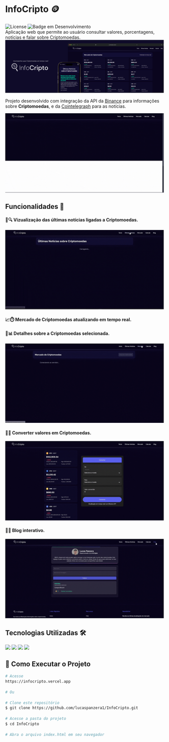 # InfoCripto 🪙
![License](https://img.shields.io/badge/lucaspanzera-InfoCripto-darkblue) ![Badge em Desenvolvimento](https://img.shields.io/badge/Status-Finalizado-darkblue)</br>
Aplicação web que permite ao usuário consultar valores, porcentagens, notícias e falar sobre Criptomoedas.
![InfoCripto](content/header.png)

Projeto desenvolvido com integração da API da <a href="https://api.binance.com/api/v3/ticker/24hr">Binance<a> para informações sobre <b>Criptomoedas</b>, e da <a href="https://cointelegraph.com">Cointelegraph</a> para as notícias.

![InfoCripto](content/1.gif)

## Funcionalidades 📱
#### 📰🔍 Vizualização das últimas notícias ligadas a <b>Criptomoedas</b>.
![InfoCripto](content/2.gif)

#### 📈⏱️ Mercado de <b>Criptomoedas</b> atualizando em tempo real.
#### 🔬📊 Detalhes sobre a <b>Criptomoedas</b> selecionada. 
![InfoCripto](content/3.gif)


#### 💱🔄 Converter valores em <b>Criptomoedas</b>.
![InfoCripto](content/4.gif)

#### 💬🌐 Blog interativo.
![InfoCripto](content/5.gif)

## Tecnologias Utilizadas 🛠️
<div align="left">
  <img src="https://img.shields.io/badge/HTML5-E34F26?style=for-the-badge&logo=html5&logoColor=white" />
  <img src="https://img.shields.io/badge/CSS3-1572B6?style=for-the-badge&logo=css3&logoColor=white" />
  <img src="https://img.shields.io/badge/JavaScript-F7DF1E?style=for-the-badge&logo=javascript&logoColor=black" />
  <img src="https://img.shields.io/badge/Supabase-262626?style=for-the-badge" />
</div>

## 🚀 Como Executar o Projeto
```bash
# Acesse
https://infocripto.vercel.app

# Ou

# Clone este repositório
$ git clone https://github.com/lucaspanzera1/InfoCripto.git

# Acesse a pasta do projeto
$ cd InfoCripto

# Abra o arquivo index.html em seu navegador
```
